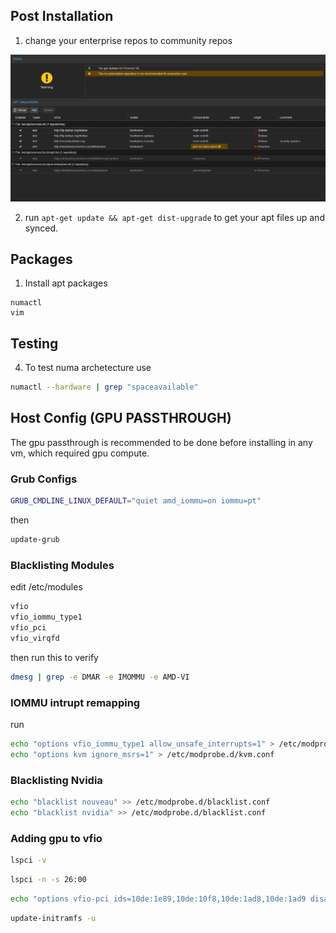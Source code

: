 ## Post Installation

1. change your enterprise repos to community repos

![vina-2.png](../../../../../../attachments/vina-2.png)

2. run `apt-get update && apt-get dist-upgrade` to get your apt files up and synced.


## Packages

1. Install apt packages 

```
numactl
vim
```


## Testing 

4. To test numa archetecture use 

```bash
numactl --hardware | grep "spaceavailable" 
```

## Host Config (GPU PASSTHROUGH)

The gpu passthrough is recommended to be done before installing in any vm, which required gpu compute.

### Grub Configs

```bash
GRUB_CMDLINE_LINUX_DEFAULT="quiet amd_iommu=on iommu=pt"
```

then 

```bash
update-grub
```

### Blacklisting Modules 

edit /etc/modules

```bash
vfio
vfio_iommu_type1
vfio_pci
vfio_virqfd
```

then run this to verify

```bash
dmesg | grep -e DMAR -e IMOMMU -e AMD-VI
```


### IOMMU intrupt remapping

run 

```bash
echo "options vfio_iommu_type1 allow_unsafe_interrupts=1" > /etc/modprobe.d/iommu_unsafe_interrupts.conf
echo "options kvm ignore_msrs=1" > /etc/modprobe.d/kvm.conf
```

### Blacklisting Nvidia

```bash
echo "blacklist nouveau" >> /etc/modprobe.d/blacklist.conf
echo "blacklist nvidia" >> /etc/modprobe.d/blacklist.conf
```

### Adding gpu to vfio

```bash
lspci -v
```


```bash
lspci -n -s 26:00
```

```bash
echo "options vfio-pci ids=10de:1e89,10de:10f8,10de:1ad8,10de:1ad9 disable_vga=1"> /etc/modprobe.d/vfio.conf
```

```bash
update-initramfs -u
```

